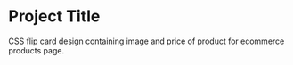 # Project Title

CSS flip card design containing image and price of product for ecommerce products page.

